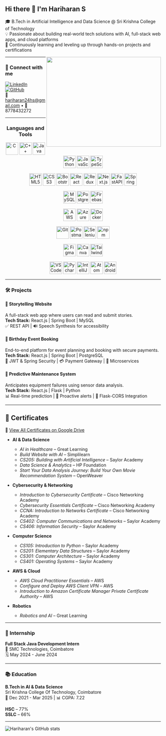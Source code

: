 ## Hi there 👋 I'm Hariharan S

🎓 B.Tech in Artificial Intelligence and Data Science @ Sri Krishna College of Technology  
💡 Passionate about building real-world tech solutions with AI, full-stack web apps, and cloud platforms  
🌱 Continuously learning and leveling up through hands-on projects and certifications  

<img align="right" width="370" height="290" src="https://i.pinimg.com/originals/47/f0/34/47f0342cec72b800463bf003eac1257e.gif">

---

### 🔗 Connect with me

[![LinkedIn](https://img.shields.io/badge/LinkedIn-0077B5?style=for-the-badge&logo=linkedin&logoColor=white)](https://www.linkedin.com/in/hariharan-s24/)  
[![GitHub](https://img.shields.io/badge/GitHub-171515?style=for-the-badge&logo=github&logoColor=white)](https://github.com/HARIHARANS24)  
📧 hariharan24hs@gmail.com • 📱 8778432272  

---

<h3 align="center">Languages and Tools</h3>

<p align="center">
  <!-- Programming Languages -->
  <img src="https://cdn.jsdelivr.net/gh/devicons/devicon/icons/c/c-original.svg" alt="C" width="40" height="40"/>
  <img src="https://cdn.jsdelivr.net/gh/devicons/devicon/icons/cplusplus/cplusplus-original.svg" alt="C++" width="40" height="40"/>
  <img src="https://cdn.jsdelivr.net/gh/devicons/devicon/icons/java/java-original.svg" alt="Java" width="40" height="40"/>
  <img src="https://cdn.jsdelivr.net/gh/devicons/devicon/icons/python/python-original.svg" alt="Python" width="40" height="40"/>
  <img src="https://cdn.jsdelivr.net/gh/devicons/devicon/icons/javascript/javascript-original.svg" alt="JavaScript" width="40" height="40"/>
  <img src="https://cdn.jsdelivr.net/gh/devicons/devicon/icons/typescript/typescript-original.svg" alt="TypeScript" width="40" height="40"/>
</p>

<p align="center">
  <!-- Frontend & Backend -->
  <img src="https://cdn.jsdelivr.net/gh/devicons/devicon/icons/html5/html5-original-wordmark.svg" alt="HTML5" width="40" height="40"/>
  <img src="https://cdn.jsdelivr.net/gh/devicons/devicon/icons/css3/css3-original-wordmark.svg" alt="CSS3" width="40" height="40"/>
  <img src="https://cdn.jsdelivr.net/gh/devicons/devicon/icons/bootstrap/bootstrap-plain-wordmark.svg" alt="Bootstrap" width="40" height="40"/>
  <img src="https://cdn.jsdelivr.net/gh/devicons/devicon/icons/react/react-original-wordmark.svg" alt="React" width="40" height="40"/>
  <img src="https://cdn.jsdelivr.net/gh/devicons/devicon/icons/redux/redux-original.svg" alt="Redux" width="40" height="40"/>
  <img src="https://cdn.jsdelivr.net/gh/devicons/devicon/icons/nextjs/nextjs-original.svg" alt="Next.js" width="40" height="40"/>
  <img src="https://cdn.jsdelivr.net/gh/devicons/devicon/icons/fastapi/fastapi-original.svg" alt="FastAPI" width="40" height="40"/>
  <img src="https://cdn.jsdelivr.net/gh/devicons/devicon/icons/spring/spring-original.svg" alt="Spring" width="40" height="40"/>
</p>

<p align="center">
  <!-- Databases -->
  <img src="https://cdn.jsdelivr.net/gh/devicons/devicon/icons/mysql/mysql-original-wordmark.svg" alt="MySQL" width="40" height="40"/>
  <img src="https://img.icons8.com/external-tal-revivo-shadow-tal-revivo/48/000000/external-postgresql-a-free-and-open-source-relational-database-management-system-logo-shadow-tal-revivo.png" alt="PostgreSQL" width="40" height="40"/>
  <img src="https://www.vectorlogo.zone/logos/firebase/firebase-icon.svg" alt="Firebase" width="40" height="40"/>
</p>

<p align="center">
  <!-- DevOps / Cloud -->
  <img src="https://cdn.jsdelivr.net/gh/devicons/devicon/icons/amazonwebservices/amazonwebservices-original-wordmark.svg" alt="AWS" width="40" height="40"/>
  <img src="https://cdn.jsdelivr.net/gh/devicons/devicon/icons/azure/azure-original.svg" alt="Azure" width="40" height="40"/>
  <img src="https://cdn.jsdelivr.net/gh/devicons/devicon/icons/docker/docker-original.svg" alt="Docker" width="40" height="40"/>
</p>

<p align="center">
  <!-- Tools & Testing -->
  <img src="https://cdn.jsdelivr.net/gh/devicons/devicon/icons/git/git-original.svg" alt="Git" width="40" height="40"/>
  <img src="https://cdn.jsdelivr.net/gh/devicons/devicon/icons/postman/postman-icon.svg" alt="Postman" width="40" height="40"/>
  <img src="https://cdn.jsdelivr.net/gh/devicons/devicon/icons/selenium/selenium-original.svg" alt="Selenium" width="40" height="40"/>
  <img src="https://cdn.jsdelivr.net/gh/devicons/devicon/icons/npm/npm-original-wordmark.svg" alt="npm" width="40" height="40"/>
</p>

<p align="center">
  <!-- Design & UI -->
  <img src="https://cdn.jsdelivr.net/gh/devicons/devicon/icons/figma/figma-icon.svg" alt="Figma" width="40" height="40"/>
  <img src="https://cdn.jsdelivr.net/gh/devicons/devicon/icons/canva/canva-original.svg" alt="Canva" width="40" height="40"/>
  <img src="https://cdn.jsdelivr.net/gh/devicons/devicon/icons/tailwindcss/tailwindcss-icon.svg" alt="TailwindCSS" width="40" height="40"/>
</p>

<p align="center">
  <!-- IDEs -->
  <img src="https://cdn.jsdelivr.net/gh/devicons/devicon/icons/vscode/vscode-original.svg" alt="VSCode" width="40" height="40"/>
  <img src="https://cdn.jsdelivr.net/gh/devicons/devicon/icons/pycharm/pycharm-original.svg" alt="Pycharm" width="40" height="40"/>
  <img src="https://cdn.jsdelivr.net/gh/devicons/devicon/icons/intellij/intellij-original.svg" alt="IntelliJ" width="40" height="40"/>
  <img src="https://cdn.jsdelivr.net/gh/devicons/devicon/icons/atom/atom-original.svg" alt="Atom" width="40" height="40"/>
  <img src="https://cdn.jsdelivr.net/gh/devicons/devicon/icons/androidstudio/androidstudio-original.svg" alt="Android Studio" width="40" height="40"/>
</p>


---

### 🛠️ Projects

#### 📝 Storytelling Website
A full-stack web app where users can read and submit stories.  
**Tech Stack:** React.js | Spring Boot | MySQL  
✅ REST API | 🔊 Speech Synthesis for accessibility

#### 🎉 Birthday Event Booking
End-to-end platform for event planning and booking with secure payments.  
**Tech Stack:** React.js | Spring Boot | PostgreSQL  
🔐 JWT & Spring Security | 💳 Payment Gateway | 🧩 Microservices

#### 🔧 Predictive Maintenance System
Anticipates equipment failures using sensor data analysis.  
**Tech Stack:** React.js | Flask | Python  
📊 Real-time prediction | 🚨 Proactive alerts | 🔁 Flask-CORS Integration

---

## 📜 Certificates

📁 [View All Certificates on Google Drive](https://drive.google.com/drive/folders/1L3ESCnIOdprjeYxlH4bzZq6gQxIqSMZC?usp=drive_link)

- **AI & Data Science**
  - *AI in Healthcare* – Great Learning
  - *Build Website with AI* – Simplilearn
  - *CS205: Building with Artificial Intelligence* – Saylor Academy
  - *Data Science & Analytics* – HP Foundation
  - *Start Your Data Analysis Journey: Build Your Own Movie Recommendation System* – OpenWeaver

- **Cybersecurity & Networking**
  - *Introduction to Cybersecurity Certificate* – Cisco Networking Academy
  - *Cybersecurity Essentials Certificate* – Cisco Networking Academy
  - *CCNA: Introduction to Networks Certificate* – Cisco Networking Academy
  - *CS402: Computer Communications and Networks* – Saylor Academy
  - *CS406: Information Security* – Saylor Academy

- **Computer Science**
  - *CS105: Introduction to Python* – Saylor Academy
  - *CS201: Elementary Data Structures* – Saylor Academy
  - *CS301: Computer Architecture* – Saylor Academy
  - *CS401: Operating Systems* – Saylor Academy

- **AWS & Cloud**
  - *AWS Cloud Practitioner Essentials* – AWS
  - *Configure and Deploy AWS Client VPN* – AWS
  - *Introduction to Amazon Certificate Manager Private Certificate Authority* – AWS

- **Robotics**
  - *Robotics and AI* – Great Learning

---

### 💼 Internship

**Full Stack Java Development Intern**  
📍 SMC Technologies, Coimbatore  
🗓️ May 2024 - June 2024

---

### 📚 Education

**B.Tech in AI & Data Science**  
Sri Krishna College Of Technology, Coimbatore  
📅 Dec 2021 - Mar 2025 | 📊 CGPA: 7.22  

**HSC** – 77%  
**SSLC** – 66%  

---

![Hariharan's GitHub stats](https://github-readme-stats.vercel.app/api?username=HARIHARANS24&theme=dark&show_icons=true&hide=issues)
